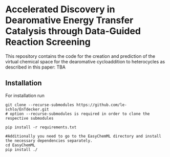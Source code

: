 # Accelerated Discovery in Dearomative Energy Transfer Catalysis through Data-Guided Reaction Screening

This repository contains the code for the creation and prediction of the virtual chemical space for the dearomative cycloaddition to heterocycles as described in this paper: TBA

## Installation
For installation run
```
git clone --recurse-submodules https://github.com/le-schlo/EnTdecker.git
# option --recurse-submodules is required in order to clone the respective submodules

pip install -r requirements.txt

#Additionally you need to go to the EasyChemML directory and install the necessary dependencies separately.
cd EasyChemML
pip install ./
```
